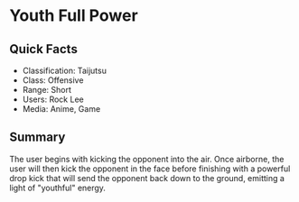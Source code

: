 # Youth Full Power

## Quick Facts
- Classification: Taijutsu
- Class: Offensive
- Range: Short
- Users: Rock Lee
- Media: Anime, Game

## Summary
The user begins with kicking the opponent into the air. Once airborne, the user will then kick the opponent in the face before finishing with a powerful drop kick that will send the opponent back down to the ground, emitting a light of "youthful" energy.
